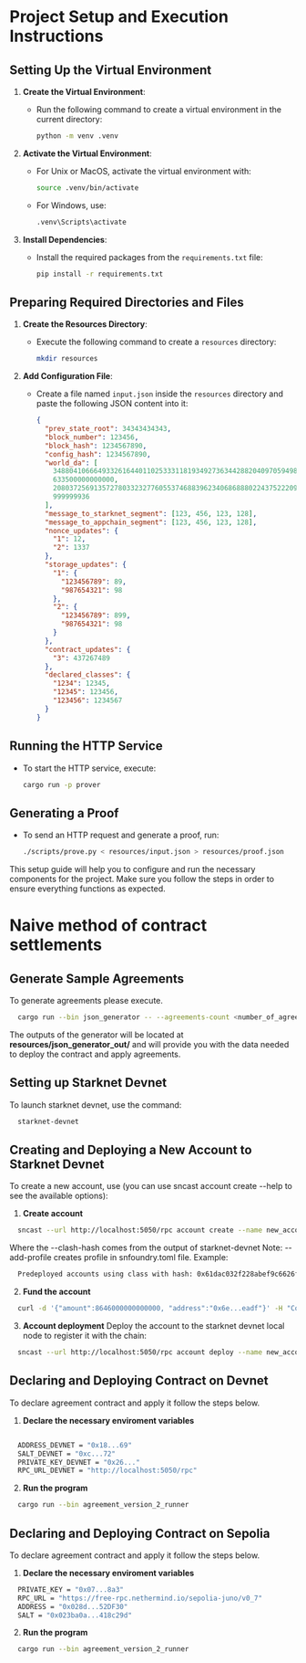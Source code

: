 # Project Setup and Execution Instructions

## Setting Up the Virtual Environment

1. **Create the Virtual Environment**:

   - Run the following command to create a virtual environment in the current directory:
     ```bash
     python -m venv .venv
     ```

2. **Activate the Virtual Environment**:

   - For Unix or MacOS, activate the virtual environment with:
     ```bash
     source .venv/bin/activate
     ```
   - For Windows, use:
     ```bash
     .venv\Scripts\activate
     ```

3. **Install Dependencies**:
   - Install the required packages from the `requirements.txt` file:
     ```bash
     pip install -r requirements.txt
     ```

## Preparing Required Directories and Files

1. **Create the Resources Directory**:

   - Execute the following command to create a `resources` directory:
     ```bash
     mkdir resources
     ```

2. **Add Configuration File**:
   - Create a file named `input.json` inside the `resources` directory and paste the following JSON content into it:
     ```json
     {
       "prev_state_root": 34343434343,
       "block_number": 123456,
       "block_hash": 1234567890,
       "config_hash": 1234567890,
       "world_da": [
         3488041066649332616440110253331181934927363442882040970594983370166361489161,
         633500000000000,
         2080372569135727803323277605537468839623406868880224375222092136867736091483,
         999999936
       ],
       "message_to_starknet_segment": [123, 456, 123, 128],
       "message_to_appchain_segment": [123, 456, 123, 128],
       "nonce_updates": {
         "1": 12,
         "2": 1337
       },
       "storage_updates": {
         "1": {
           "123456789": 89,
           "987654321": 98
         },
         "2": {
           "123456789": 899,
           "987654321": 98
         }
       },
       "contract_updates": {
         "3": 437267489
       },
       "declared_classes": {
         "1234": 12345,
         "12345": 123456,
         "123456": 1234567
       }
     }
     ```

## Running the HTTP Service

- To start the HTTP service, execute:
  ```bash
  cargo run -p prover
  ```

## Generating a Proof

- To send an HTTP request and generate a proof, run:
  ```bash
  ./scripts/prove.py < resources/input.json > resources/proof.json
  ```

This setup guide will help you to configure and run the necessary components for the project. Make sure you follow the steps in order to ensure everything functions as expected.

# Naive method of contract settlements

## Generate Sample Agreements

To generate agreements please execute.

```bash
  cargo run --bin json_generator -- --agreements-count <number_of_agreements>
```

The outputs of the generator will be located at **resources/json_generator_out/** and will provide you with the data needed to deploy the contract and apply agreements.

## Setting up Starknet Devnet

To launch starknet devnet, use the command:

```bash
  starknet-devnet
```

## Creating and Deploying a New Account to Starknet Devnet

To create a new account, use (you can use sncast account create --help to see the available options):

1. **Create account**
```bash
  sncast --url http://localhost:5050/rpc account create --name new_account --class-hash  0x19...8dd6 --add-profile
```
Where the --clash-hash comes from the output of starknet-devnet
Note: --add-profile creates profile in snfoundry.toml file.
Example:
```bash
  Predeployed accounts using class with hash: 0x61dac032f228abef9c6626f995015233097ae253a7f72d68552db02f2971b8f
```

2. **Fund the account**
```bash
  curl -d '{"amount":8646000000000000, "address":"0x6e...eadf"}' -H "Content-Type: application/json" -X POST http://127.0.0.1:5050/mint
```
3. **Account deployment**
Deploy the account to the starknet devnet local node to register it with the chain:

```bash
  sncast --url http://localhost:5050/rpc account deploy --name new_account
```

## Declaring and Deploying Contract on Devnet

To declare agreement contract and apply it follow the steps below.

1. **Declare the necessary enviroment variables**

```bash

  ADDRESS_DEVNET = "0x18...69"
  SALT_DEVNET = "0xc...72"
  PRIVATE_KEY_DEVNET = "0x26..."
  RPC_URL_DEVNET = "http://localhost:5050/rpc"

```

2. **Run the program**
```bash
  cargo run --bin agreement_version_2_runner
```


## Declaring and Deploying Contract on Sepolia

To declare agreement contract and apply it follow the steps below.

1. **Declare the necessary enviroment variables**

```bash
  PRIVATE_KEY = "0x07...8a3"
  RPC_URL = "https://free-rpc.nethermind.io/sepolia-juno/v0_7"
  ADDRESS = "0x028d...52DF30"
  SALT = "0x023ba0a...418c29d"
```

2. **Run the program**
```bash
  cargo run --bin agreement_version_2_runner
```


